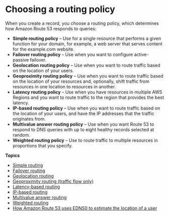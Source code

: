 # Choosing a routing policy<a name="routing-policy"></a>

When you create a record, you choose a routing policy, which determines how Amazon Route 53 responds to queries: 
+ **Simple routing policy** – Use for a single resource that performs a given function for your domain, for example, a web server that serves content for the example\.com website\.
+ **Failover routing policy** – Use when you want to configure active\-passive failover\. 
+ **Geolocation routing policy** – Use when you want to route traffic based on the location of your users\.
+ **Geoproximity routing policy** – Use when you want to route traffic based on the location of your resources and, optionally, shift traffic from resources in one location to resources in another\.
+ **Latency routing policy** – Use when you have resources in multiple AWS Regions and you want to route traffic to the region that provides the best latency\.
+ **IP\-based routing policy** – Use when you want to route traffic based on the location of your users, and have the IP addresses that the traffic originates from\.
+ **Multivalue answer routing policy** – Use when you want Route 53 to respond to DNS queries with up to eight healthy records selected at random\.
+ **Weighted routing policy** – Use to route traffic to multiple resources in proportions that you specify\.

**Topics**
+ [Simple routing](routing-policy-simple.md)
+ [Failover routing](routing-policy-failover.md)
+ [Geolocation routing](routing-policy-geo.md)
+ [Geoproximity routing \(traffic flow only\)](routing-policy-geoproximity.md)
+ [Latency\-based routing](routing-policy-latency.md)
+ [IP\-based routing](routing-policy-ipbased.md)
+ [Multivalue answer routing](routing-policy-multivalue.md)
+ [Weighted routing](routing-policy-weighted.md)
+ [How Amazon Route 53 uses EDNS0 to estimate the location of a user](routing-policy-edns0.md)